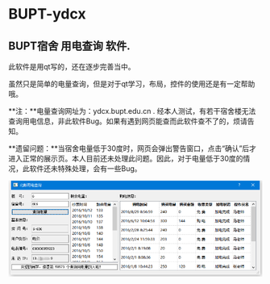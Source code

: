 # BUPT-ydcx
## BUPT宿舍 用电查询 软件.

此软件是用qt写的，还在逐步完善当中。

虽然只是简单的电量查询，但是对于qt学习，布局，控件的使用还是有一定帮助哦。

**注：**电量查询网址为：ydcx.bupt.edu.cn . 经本人测试，有若干宿舍楼无法查询用电信息，非此软件Bug。如果有遇到网页能查而此软件查不了的，烦请告知。

**遗留问题：**当宿舍电量低于30度时，网页会弹出警告窗口，点击“确认”后才进入正常的展示页。本人目前还未处理此问题。因此，对于电量低于30度的情况，此软件还未特殊处理，会有一些Bug。

![](./BUPT-ydcx.png)